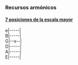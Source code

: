### Recursos armónicos

#### <ins>7 posiciones de la escala mayor</ins>

e|-----|<br>
B|-----|<br>
G|--x--|<br>
D|-----|<br>
A|-----|<br>
E|-----|<br>